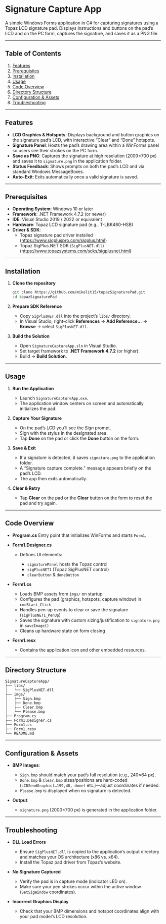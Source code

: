 # Signature Capture App

A simple Windows Forms application in C# for capturing signatures using a Topaz LCD signature pad. Displays instructions and buttons on the pad’s LCD and on the PC form, captures the signature, and saves it as a PNG file.

---

## Table of Contents

1. [Features](#features)
2. [Prerequisites](#prerequisites)
3. [Installation](#installation)
4. [Usage](#usage)
5. [Code Overview](#code-overview)
6. [Directory Structure](#directory-structure)
7. [Configuration & Assets](#configuration--assets)
8. [Troubleshooting](#troubleshooting)

---

## Features

* **LCD Graphics & Hotspots**: Displays background and button graphics on the signature pad’s LCD, with interactive “Clear” and “Done” hotspots.
* **Signature Panel**: Hosts the pad’s drawing area within a WinForms panel so users see their strokes on the PC form.
* **Save as PNG**: Captures the signature at high resolution (2000×700 px) and saves it to `signature.png` in the application folder.
* **Status Feedback**: Shows prompts on both the pad’s LCD and via standard Windows MessageBoxes.
* **Auto-Exit**: Exits automatically once a valid signature is saved.

---

## Prerequisites

* **Operating System**: Windows 10 or later
* **Framework**: .NET Framework 4.7.2 (or newer)
* **IDE**: Visual Studio 2019 / 2022 or equivalent
* **Hardware**: Topaz LCD signature pad (e.g., T-LBK460-HSB)
* **Driver & SDK**:
  * Topaz signature pad driver installed (https://www.sigpluspro.com/sigplus.html)
  * Topaz SigPlus.NET SDK (`SigPlusNET.dll`) (https://www.topazsystems.com/sdks/sigplusnet.html)

---

## Installation

1. **Clone the repository**

   ```bash
   git clone https://github.com/mikelit15/topazSignaturePad.git
   cd topazSignaturePad
   ```

2. **Prepare SDK Reference**

   * Copy `SigPlusNET.dll` into the project’s `libs/` directory.
   * In Visual Studio, right-click **References** → **Add Reference…** → **Browse** → select `SigPlusNET.dll`.


3. **Build the Solution**

   * Open `SignatureCaptureApp.sln` in Visual Studio.
   * Set target framework to **.NET Framework 4.7.2** (or higher).
   * Build → **Build Solution**.

---

## Usage

1. **Run the Application**

   * Launch `SignatureCaptureApp.exe`.
   * The application window centers on screen and automatically initializes the pad.

2. **Capture Your Signature**

   * On the pad’s LCD you’ll see the *Sign* prompt.
   * Sign with the stylus in the designated area.
   * Tap **Done** on the pad or click the **Done** button on the form.

3. **Save & Exit**

   * If a signature is detected, it saves `signature.png` to the application folder.
   * A “Signature capture complete.” message appears briefly on the pad’s LCD.
   * The app then exits automatically.

4. **Clear & Retry**

   * Tap **Clear** on the pad or the **Clear** button on the form to reset the pad and try again.

---

## Code Overview

* **Program.cs**
  Entry point that initializes WinForms and starts `Form1`.&#x20;

* **Form1.Designer.cs**

  * Defines UI elements:

    * `signaturePanel` hosts the Topaz control
    * `sigPlusNET1` (Topaz SigPlusNET control)
    * `clearButton` & `doneButton`&#x20;

* **Form1.cs**

  * Loads BMP assets from `imgs/` on startup
  * Configures the pad (graphics, hotspots, capture window) in `cmdStart_Click`
  * Handles pen-up events to clear or save the signature (`sigPlusNET1_PenUp`)
  * Saves the signature with custom sizing/justification to `signature.png` in `saveImage()`
  * Cleans up hardware state on form closing&#x20;

* **Form1.resx**

  * Contains the application icon and other embedded resources.

---

## Directory Structure

```
SignatureCaptureApp/
├── libs/
│   └── SigPlusNET.dll
├── imgs/
│   ├── Sign.bmp
│   ├── Done.bmp
│   ├── Clear.bmp
│   └── Please.bmp
├── Program.cs
├── Form1.Designer.cs
├── Form1.cs
├── Form1.resx
└── README.md
```

---

## Configuration & Assets

* **BMP Images**:

  * `Sign.bmp` should match your pad’s full resolution (e.g., 240×64 px).
  * `Done.bmp` & `Clear.bmp` sizes/positions are hard-coded (`LCDSendGraphic(…199,48, done)` etc.)—adjust coordinates if needed.
  * `Please.bmp` is displayed when no signature is detected.

* **Output**:

  * `signature.png` (2000×700 px) is generated in the application folder.

---

## Troubleshooting

* **DLL Load Errors**

  * Ensure `SigPlusNET.dll` is copied to the application’s output directory and matches your OS architecture (x86 vs. x64).
  * Install the Topaz pad driver from Topaz’s website.

* **No Signature Captured**

  * Verify the pad is in capture mode (indicator LED on).
  * Make sure your pen strokes occur within the active window (`SetSigWindow` coordinates).

* **Incorrect Graphics Display**

  * Check that your BMP dimensions and hotspot coordinates align with your pad model’s LCD resolution.

